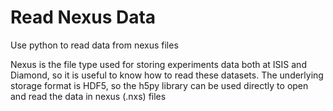 # Read Nexus Data
Use python to read data from nexus files

Nexus is the file type used for storing experiments data both at ISIS and Diamond, so it is useful to know how to read these datasets. 
The underlying storage format is HDF5, so the h5py library can be used directly to open and read the data in nexus (.nxs) files
